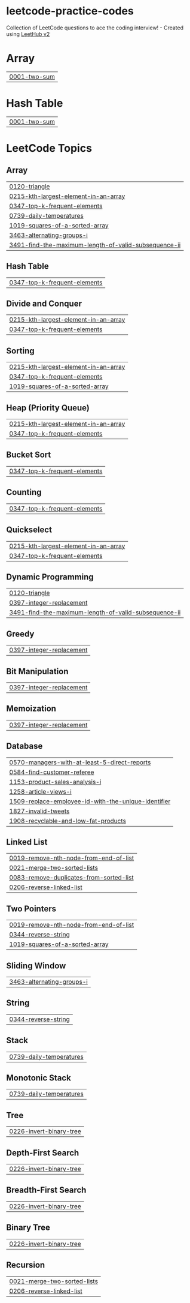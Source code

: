 # leetcode-practice-codes
Collection of LeetCode questions to ace the coding interview! - Created using [LeetHub v2](https://github.com/arunbhardwaj/LeetHub-2.0)


# Array
|  |
| ------- |
| [0001-two-sum](https://github.com/Divyansh1217/leetcode-practice-codes/tree/master/0001-two-sum) |
# Hash Table
|  |
| ------- |
| [0001-two-sum](https://github.com/Divyansh1217/leetcode-practice-codes/tree/master/0001-two-sum) |
<!---LeetCode Topics Start-->
# LeetCode Topics
## Array
|  |
| ------- |
| [0120-triangle](https://github.com/Divyansh1217/leetcode-practice-codes/tree/master/0120-triangle) |
| [0215-kth-largest-element-in-an-array](https://github.com/Divyansh1217/leetcode-practice-codes/tree/master/0215-kth-largest-element-in-an-array) |
| [0347-top-k-frequent-elements](https://github.com/Divyansh1217/leetcode-practice-codes/tree/master/0347-top-k-frequent-elements) |
| [0739-daily-temperatures](https://github.com/Divyansh1217/leetcode-practice-codes/tree/master/0739-daily-temperatures) |
| [1019-squares-of-a-sorted-array](https://github.com/Divyansh1217/leetcode-practice-codes/tree/master/1019-squares-of-a-sorted-array) |
| [3463-alternating-groups-i](https://github.com/Divyansh1217/leetcode-practice-codes/tree/master/3463-alternating-groups-i) |
| [3491-find-the-maximum-length-of-valid-subsequence-ii](https://github.com/Divyansh1217/leetcode-practice-codes/tree/master/3491-find-the-maximum-length-of-valid-subsequence-ii) |
## Hash Table
|  |
| ------- |
| [0347-top-k-frequent-elements](https://github.com/Divyansh1217/leetcode-practice-codes/tree/master/0347-top-k-frequent-elements) |
## Divide and Conquer
|  |
| ------- |
| [0215-kth-largest-element-in-an-array](https://github.com/Divyansh1217/leetcode-practice-codes/tree/master/0215-kth-largest-element-in-an-array) |
| [0347-top-k-frequent-elements](https://github.com/Divyansh1217/leetcode-practice-codes/tree/master/0347-top-k-frequent-elements) |
## Sorting
|  |
| ------- |
| [0215-kth-largest-element-in-an-array](https://github.com/Divyansh1217/leetcode-practice-codes/tree/master/0215-kth-largest-element-in-an-array) |
| [0347-top-k-frequent-elements](https://github.com/Divyansh1217/leetcode-practice-codes/tree/master/0347-top-k-frequent-elements) |
| [1019-squares-of-a-sorted-array](https://github.com/Divyansh1217/leetcode-practice-codes/tree/master/1019-squares-of-a-sorted-array) |
## Heap (Priority Queue)
|  |
| ------- |
| [0215-kth-largest-element-in-an-array](https://github.com/Divyansh1217/leetcode-practice-codes/tree/master/0215-kth-largest-element-in-an-array) |
| [0347-top-k-frequent-elements](https://github.com/Divyansh1217/leetcode-practice-codes/tree/master/0347-top-k-frequent-elements) |
## Bucket Sort
|  |
| ------- |
| [0347-top-k-frequent-elements](https://github.com/Divyansh1217/leetcode-practice-codes/tree/master/0347-top-k-frequent-elements) |
## Counting
|  |
| ------- |
| [0347-top-k-frequent-elements](https://github.com/Divyansh1217/leetcode-practice-codes/tree/master/0347-top-k-frequent-elements) |
## Quickselect
|  |
| ------- |
| [0215-kth-largest-element-in-an-array](https://github.com/Divyansh1217/leetcode-practice-codes/tree/master/0215-kth-largest-element-in-an-array) |
| [0347-top-k-frequent-elements](https://github.com/Divyansh1217/leetcode-practice-codes/tree/master/0347-top-k-frequent-elements) |
## Dynamic Programming
|  |
| ------- |
| [0120-triangle](https://github.com/Divyansh1217/leetcode-practice-codes/tree/master/0120-triangle) |
| [0397-integer-replacement](https://github.com/Divyansh1217/leetcode-practice-codes/tree/master/0397-integer-replacement) |
| [3491-find-the-maximum-length-of-valid-subsequence-ii](https://github.com/Divyansh1217/leetcode-practice-codes/tree/master/3491-find-the-maximum-length-of-valid-subsequence-ii) |
## Greedy
|  |
| ------- |
| [0397-integer-replacement](https://github.com/Divyansh1217/leetcode-practice-codes/tree/master/0397-integer-replacement) |
## Bit Manipulation
|  |
| ------- |
| [0397-integer-replacement](https://github.com/Divyansh1217/leetcode-practice-codes/tree/master/0397-integer-replacement) |
## Memoization
|  |
| ------- |
| [0397-integer-replacement](https://github.com/Divyansh1217/leetcode-practice-codes/tree/master/0397-integer-replacement) |
## Database
|  |
| ------- |
| [0570-managers-with-at-least-5-direct-reports](https://github.com/Divyansh1217/leetcode-practice-codes/tree/master/0570-managers-with-at-least-5-direct-reports) |
| [0584-find-customer-referee](https://github.com/Divyansh1217/leetcode-practice-codes/tree/master/0584-find-customer-referee) |
| [1153-product-sales-analysis-i](https://github.com/Divyansh1217/leetcode-practice-codes/tree/master/1153-product-sales-analysis-i) |
| [1258-article-views-i](https://github.com/Divyansh1217/leetcode-practice-codes/tree/master/1258-article-views-i) |
| [1509-replace-employee-id-with-the-unique-identifier](https://github.com/Divyansh1217/leetcode-practice-codes/tree/master/1509-replace-employee-id-with-the-unique-identifier) |
| [1827-invalid-tweets](https://github.com/Divyansh1217/leetcode-practice-codes/tree/master/1827-invalid-tweets) |
| [1908-recyclable-and-low-fat-products](https://github.com/Divyansh1217/leetcode-practice-codes/tree/master/1908-recyclable-and-low-fat-products) |
## Linked List
|  |
| ------- |
| [0019-remove-nth-node-from-end-of-list](https://github.com/Divyansh1217/leetcode-practice-codes/tree/master/0019-remove-nth-node-from-end-of-list) |
| [0021-merge-two-sorted-lists](https://github.com/Divyansh1217/leetcode-practice-codes/tree/master/0021-merge-two-sorted-lists) |
| [0083-remove-duplicates-from-sorted-list](https://github.com/Divyansh1217/leetcode-practice-codes/tree/master/0083-remove-duplicates-from-sorted-list) |
| [0206-reverse-linked-list](https://github.com/Divyansh1217/leetcode-practice-codes/tree/master/0206-reverse-linked-list) |
## Two Pointers
|  |
| ------- |
| [0019-remove-nth-node-from-end-of-list](https://github.com/Divyansh1217/leetcode-practice-codes/tree/master/0019-remove-nth-node-from-end-of-list) |
| [0344-reverse-string](https://github.com/Divyansh1217/leetcode-practice-codes/tree/master/0344-reverse-string) |
| [1019-squares-of-a-sorted-array](https://github.com/Divyansh1217/leetcode-practice-codes/tree/master/1019-squares-of-a-sorted-array) |
## Sliding Window
|  |
| ------- |
| [3463-alternating-groups-i](https://github.com/Divyansh1217/leetcode-practice-codes/tree/master/3463-alternating-groups-i) |
## String
|  |
| ------- |
| [0344-reverse-string](https://github.com/Divyansh1217/leetcode-practice-codes/tree/master/0344-reverse-string) |
## Stack
|  |
| ------- |
| [0739-daily-temperatures](https://github.com/Divyansh1217/leetcode-practice-codes/tree/master/0739-daily-temperatures) |
## Monotonic Stack
|  |
| ------- |
| [0739-daily-temperatures](https://github.com/Divyansh1217/leetcode-practice-codes/tree/master/0739-daily-temperatures) |
## Tree
|  |
| ------- |
| [0226-invert-binary-tree](https://github.com/Divyansh1217/leetcode-practice-codes/tree/master/0226-invert-binary-tree) |
## Depth-First Search
|  |
| ------- |
| [0226-invert-binary-tree](https://github.com/Divyansh1217/leetcode-practice-codes/tree/master/0226-invert-binary-tree) |
## Breadth-First Search
|  |
| ------- |
| [0226-invert-binary-tree](https://github.com/Divyansh1217/leetcode-practice-codes/tree/master/0226-invert-binary-tree) |
## Binary Tree
|  |
| ------- |
| [0226-invert-binary-tree](https://github.com/Divyansh1217/leetcode-practice-codes/tree/master/0226-invert-binary-tree) |
## Recursion
|  |
| ------- |
| [0021-merge-two-sorted-lists](https://github.com/Divyansh1217/leetcode-practice-codes/tree/master/0021-merge-two-sorted-lists) |
| [0206-reverse-linked-list](https://github.com/Divyansh1217/leetcode-practice-codes/tree/master/0206-reverse-linked-list) |
<!---LeetCode Topics End-->